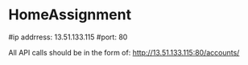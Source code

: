 # HomeAssignment

#ip addrress:  13.51.133.115
#port: 80

All API calls should be in the form of:  http://13.51.133.115:80/accounts/

